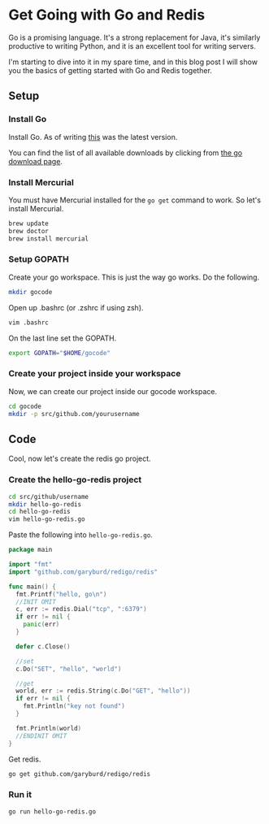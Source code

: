 # Get Going with Go and Redis

Go is a promising language. It's a strong replacement for Java, it's similarly productive to writing Python, and it is an excellent tool for writing servers.

I'm starting to dive into it in my spare time, and in this blog post I will show you the basics of getting started with Go and Redis together.

## Setup

### Install Go

Install Go. As of writing [this](https://go.googlecode.com/files/go1.1.2.darwin-amd64.pkg) was the latest version.

You can find the list of all available downloads by clicking from [the go download page](http://golang.org/doc/install).

### Install Mercurial

You must have Mercurial installed for the `go get` command to work. So let's install Mercurial.

```bash
brew update   
brew doctor
brew install mercurial
```
### Setup GOPATH

Create your go workspace. This is just the way go works. Do the following.

```bash
mkdir gocode
```

Open up .bashrc (or .zshrc if using zsh).

```bash
vim .bashrc
```

On the last line set the GOPATH.

```bash
export GOPATH="$HOME/gocode"
```

### Create your project inside your workspace 

Now, we can create our project inside our gocode workspace.

```bash
cd gocode
mkdir -p src/github.com/yourusername
```

## Code

Cool, now let's create the redis go project.

### Create the hello-go-redis project

```bash
cd src/github/username
mkdir hello-go-redis
cd hello-go-redis
vim hello-go-redis.go
```

Paste the following into `hello-go-redis.go`.

```go
package main

import "fmt"
import "github.com/garyburd/redigo/redis"

func main() {
  fmt.Printf("hello, go\n")
  //INIT OMIT
  c, err := redis.Dial("tcp", ":6379")
  if err != nil {
    panic(err)
  }

  defer c.Close()

  //set
  c.Do("SET", "hello", "world")

  //get
  world, err := redis.String(c.Do("GET", "hello"))
  if err != nil {
    fmt.Println("key not found")
  }

  fmt.Println(world)
  //ENDINIT OMIT
}
```

Get redis.

```bash
go get github.com/garyburd/redigo/redis
```

### Run it

```bash
go run hello-go-redis.go
```
